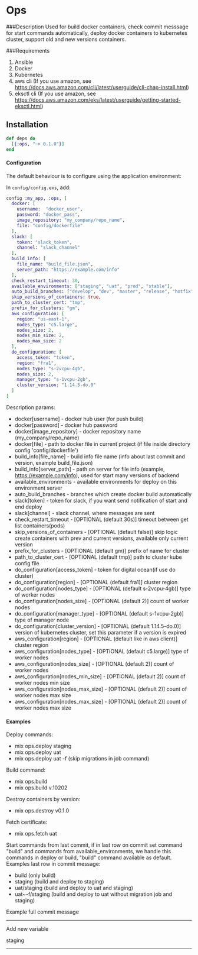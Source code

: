 # Ops

###Description
Used for build docker containers, check commit messsage for start commands automatically, deploy docker containers to kubernetes cluster, support old and new versions containers.

###Requirements
1. Ansible
2. Docker
3. Kubernetes
4. aws cli (If you use amazon, see https://docs.aws.amazon.com/cli/latest/userguide/cli-chap-install.html)
5. eksctl cli (If you use amazon, see https://docs.aws.amazon.com/eks/latest/userguide/getting-started-eksctl.html)

## Installation

```elixir
def deps do
  [{:ops, "~> 0.1.0"}]
end
```

#### Configuration

The default behaviour is to configure using the application environment:

In `config/config.exs`, add:

```elixir
config :my_app, :ops, [
  docker: [
    username:  "docker_user",
    password: "docker_pass",
    image_repository: "my_company/repo_name",
    file: "config/dockerfile"
  ],
  slack: [
    token: "slack_token",
    channel: "slack_channel"
  ],
  build_info: [
    file_name: "build_file.json",
    server_path: "https://example.com/info"
  ],
  check_restart_timeout: 30,
  available_environments: ["staging", "uat", "prod", "stable"],
  auto_build_branches: ["develop", "dev", "master", "release", "hotfix"],
  skip_versions_of_containers: true,
  path_to_cluster_cert: "tmp",
  prefix_for_clusters: "gm",
  aws_configuration: [
    region: "us-east-1",
    nodes_type: "c5.large",
    nodes_size: 2,
    nodes_min_size: 2,
    nodes_max_size: 2
  ],
  do_configuration: [
    access_token: "token",
    region: "fra1",
    nodes_type: "s-2vcpu-4gb",
    nodes_size: 2,
    manager_type: "s-1vcpu-2gb",
    cluster_version: "1.14.5-do.0"
  ]
]
```

Description params:
- docker[username] - docker hub user (for push build)
- docker[password] - docker hub password
- docker[image_repository] - docker repository name (my_company/repo_name)
- docker[file] - path to docker file in current project (if file inside directory config 'config/dockerfile')
- build_info[file_name] - build info file name (info about last commit and version, example build_file.json)
- build_info[server_path] - path on server for file info (example, https://example.com/info), used for start many versions of backend
- available_environments - available environments for deploy on this environment server
- auto_build_branches - branches which create docker build automatically
- slack[token] - token for slack, if you want send notification of start and end deploy
- slack[channel] - slack channel, where messages are sent
- check_restart_timeout - [OPTIONAL (default 30s)] timeout between get list containers(pods)
- skip_versions_of_containers - [OPTIONAL (default false)] skip logic create containers with prev and current versions, available only current version
- prefix_for_clusters - [OPTIONAL (default gm)] prefix of name for cluster
- path_to_cluster_cert - [OPTIONAL (default tmp)] path to cluster kube config file
- do_configuration[access_token] - token for digital ocean(if use do cluster)
- do_configuration[region] - [OPTIONAL (default fra1)] cluster region
- do_configuration[nodes_type] - [OPTIONAL (default s-2vcpu-4gb)] type of worker nodes
- do_configuration[nodes_size] - [OPTIONAL (default 2)] count of worker nodes
- do_configuration[manager_type] - [OPTIONAL (default s-1vcpu-2gb)] type of manager node
- do_configuration[cluster_version] - [OPTIONAL (default 1.14.5-do.0)] version of kubernetes cluster, set this parameter if a version is expired
- aws_configuration[region] - [OPTIONAL (default like in aws client)] cluster region
- aws_configuration[nodes_type] - [OPTIONAL (default c5.large)] type of worker nodes
- aws_configuration[nodes_size] - [OPTIONAL (default 2)] count of worker nodes
- aws_configuration[nodes_min_size] - [OPTIONAL (default 2)] count of worker nodes min size
- aws_configuration[nodes_max_size] - [OPTIONAL (default 2)] count of worker nodes max size
- aws_configuration[nodes_max_size] - [OPTIONAL (default 2)] count of worker nodes max size

#### Examples

Deploy commands:
 - mix ops.deploy staging
 - mix ops.deploy uat
 - mix ops.deploy uat -f (skip migrations in job command)
 
Build command:
 - mix ops.build
 - mix ops.build v.10202
 
Destroy containers by version:
 - mix ops.destroy v0.1.0
 
Fetch certificate:
 - mix ops.fetch uat
 
Start commands from last commit, if in last row on commit set command "build" and commands from available_environments, we handle this commands in deploy or build, "build" command available as default.
Examples last row in commit message:
 - build (only build)
 - staging (build and deploy to staging)
 - uat/staging (build and deploy to uat and staging)
 - uat~-f/staging (build and deploy to uat without migration job and staging)
 
 Example full commit message
 
 ----------------------------
 Add new variable
 
 staging
 ____________________________
